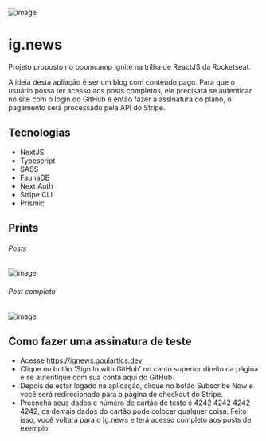 ![image](https://user-images.githubusercontent.com/69609105/151771926-fdf172fb-0ab2-4c3a-8267-effd7cdc993f.png)

# ig.news

Projeto proposto no boomcamp Ignite na trilha de ReactJS da Rocketseat. 

A ideia desta apliação é ser um blog com conteúdo pago. Para que o usuário possa ter acesso aos posts completos, ele precisará se autenticar no site com o login do GitHub e então fazer a assinatura do plano, o pagamento será processado pela API do Stripe.

## Tecnologias
* NextJS
* Typescript
* SASS
* FaunaDB
* Next Auth
* Stripe CLI
* Prismic

## Prints

###### Posts
![image](https://user-images.githubusercontent.com/69609105/151776378-584afac6-7faa-45dd-8656-df2ef325364e.png)

###### Post completo
![image](https://user-images.githubusercontent.com/69609105/151776689-0a56c6e6-508c-41a5-bfaf-3c8e9099fbe0.png)

## Como fazer uma assinatura de teste
* Acesse https://ignews.goulartlcs.dev
* Clique no botão 'Sign In with GitHub' no canto superior direito da página e se autentique com sua conta aqui do GitHub.
* Depois de estar logado na aplicação, clique no botão Subscribe Now e você será redirecionado para a página de checkout do Stripe.
* Preencha seus dados e número de cartão de teste é 4242 4242 4242 4242, os demais dados do cartão pode colocar qualquer coisa. Feito isso, você voltará para o Ig.news e terá acesso completo aos posts de exemplo.



  
